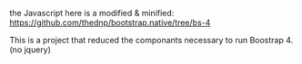 the Javascript here is a modified & minified: https://github.com/thednp/bootstrap.native/tree/bs-4

This is a project that reduced the componants necessary to run Boostrap 4.  (no jquery)